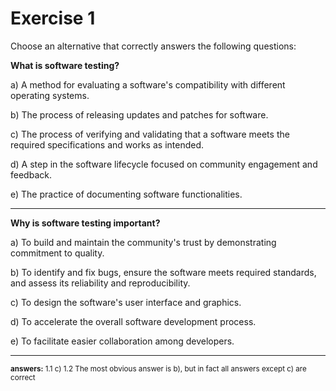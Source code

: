 # Exercise 1

Choose an alternative that correctly answers the following questions:

**What is software testing?**

a) A method for evaluating a software's compatibility with different operating systems.

b) The process of releasing updates and patches for software.

c) The process of verifying and validating that a software meets the required specifications and works as intended.

d) A step in the software lifecycle focused on community engagement and feedback.

e) The practice of documenting software functionalities.

---

**Why is software testing important?**

a) To build and maintain the community's trust by demonstrating commitment to quality.

b) To identify and fix bugs, ensure the software meets required standards, and assess its reliability and reproducibility.

c) To design the software's user interface and graphics.

d) To accelerate the overall software development process.

e) To facilitate easier collaboration among developers.

---

<small> **answers:** 
1.1 c) 
1.2 The most obvious answer is b), but in fact all answers except c) are correct
</small>
